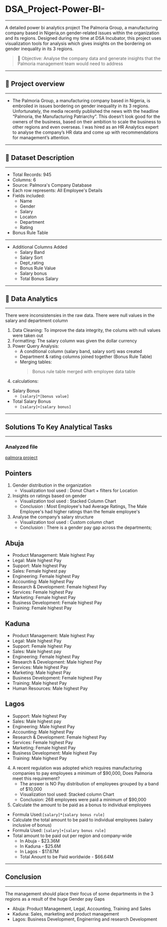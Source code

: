 # DSA_Project-Power-BI-
------------------------------------------------------------------------------------------------------------------------------------------------------------------------------
A detailed power bi analytics project The Palmoria Group, a manufacturing company based in Nigeria,on gender-related issues within the organization and its
regions. Designed during my time at DSA Incubator, this project uses visualization tools for analysis which gives insights on the bordering on gender inequality in its 3 regions.

> 🪩 Objective: Analyse the company data and generate insights that the Palmoria management team would need to address
------------------------------------------------------------------------------------------------------------------------------------------------------------------------------------------------------------------------------------------------------------------------------------------------------------------------------------------------------------
## 🏢 Project overview
-----------------------------------------------------------------------------------------------------------------------------------------------------------------------------
- The Palmoria Group, a manufacturing company based in Nigeria, is embroiled in issues bordering on gender inequality in its 3 regions. Unfortunately, the media recently published the news with the headline “Palmoria, the Manufacturing Patriarchy”. This doesn’t look good for the owners of the business, based on their ambition to scale the business to other regions and even overseas. I was hired as an HR Analytics expert to analyse the company’s HR data and come up with recommendations for management’s attention.
------------------------------------------------------------------------------------------------------------------------------------------------------------------------------------------------------------------------------------------------------------------------------------------------------------------------------------------------------------
## 📰 Dataset Description
------------------------------------------------------------------------------------------------------------------------------------------------------------------------------
- Total Records: 945
- Columns: 6
- Source: Palmora's Company Database
- Each row represents: All Employee's Details
- Fields included:
  - Name
  - Gender
  - Salary
  - Locaton
  - Department
  - Rating
- Bonus Rule Table
------------------------------------------------------------------------------------------------------------------------------------------------------------------------------
- Additional Columns Added
  - Salary Band
  - Salary Sort
  - Dept_rating
  - Bonus Rule Value
  - Salary bonus
  - Total Bonus Salary
------------------------------------------------------------------------------------------------------------------------------------------------------------------------------------------------------------------------------------------------------------------------------------------------------------------------------------------------------------
## 🧠 Data Analytics
------------------------------------------------------------------------------------------------------------------------------------------------------------------------------
There were inconsistensies in the raw data. There were null values in the salary and department column
1. Data Cleaning: To improve the data integrity, the colums with null values were taken out
2. Formatting: The salary column was given the dollar currency
3. Power Query Analysis:
   - A conditional column (salary band, salary sort) was created
   - Department & rating columns joined together (Bonus Rule Table)
   - Merging tables:
     > Bonus rule table merged with employee data table
4.  calculations:
   - Salary Bonus
     - `[salary]*[bonus value]`
   - Total Salary Bonus
     - `[salary]+[salary bonus]`
------------------------------------------------------------------------------------------------------------------------------------------------------------------------------------------------------------------------------------------------------------------------------------------------------------------------------------------------------------
## Solutions To Key Analytical Tasks
------------------------------------------------------------------------------------------------------------------------------------------------------------------------------
### Analyzed file
[palmora project](https://github.com/debbyadeshola1/DSA_Project-Power-BI-/blob/main/palmora%20project.pbix)

## Pointers 
1. Gender distribution in the organization
   - Visualization tool used : Donut Chart + filters for Location
2. Insights on ratings based on gender
   -  Visualization tool used : Stacked Column Chart
   -  Conclusion : Most Employee's had Average Ratings, The Male Employee's had higher ratings than the female employee's
3. Analyse the company’s salary structure
   - Visualization tool used : Custom column chart
   - Conclusion : There is a gender pay gap across the departments;

 ## Abuja
 - Product Management: Male highest Pay
 - Legal: Male highest Pay
 - Support: Male highest Pay
 - Sales: Female highest pay
 - Engineering: Female highest Pay
 - Accounting: Male highest Pay
 - Research & Development: Female highest Pay
 - Services: Female highest Pay
 - Marketing: Female highest Pay
 - Business Development: Female highest Pay
 - Training: Female highest Pay
 ## Kaduna 
 - Product Management: Male highest Pay
 - Legal: Male highest Pay
 - Support: Female highest Pay
 - Sales: Male highest pay
 - Engineering: Female highest Pay
 - Research & Development: Male highest Pay
 - Services: Male highest Pay
 - Marketing: Male highest Pay
 - Business Development: Female highest Pay
 - Training: Male highest Pay
 - Human Resources: Male highest Pay
## Lagos
 - Support: Male highest Pay
 - Sales: Male highest pay
 - Engineering: Male highest Pay
 - Accounting: Male highest Pay
 - Research & Development: Female highest Pay
 - Services: Female highest Pay
 - Marketing: Female highest Pay
 - Business Development: Male highest Pay
 - Training: Male highest Pay
4. A recent regulation was adopted which requires manufacturing companies to pay employees a minimum of $90,000, Does Palmoria meet this requirement?
   - The answer is NO
   Pay distribution of employees grouped by a band of $10,000
   - Visualization tool used: Stacked column Chart
   - Conclusion: 268 employees were paid a minimum of $90,000
5. Calculate the amount to be paid as a bonus to individual employees
- Formula Used:`[salary]*[salary bonus rule]`
 - Calculate the total amount to be paid to individual employees (salary inclusive of
bonus)
- Formula Used: `[salary]+[salary bonus rule]`
 - Total amount to be paid out per region and company-wide
   - In Abuja - $23.36M
   - In Kaduna - $25.6M
   - In Lagos - $17.67M
   - Total Anount to be Paid worldwide - $66.64M
----------------------------------------------------------------------------------------------------------------------------------------------------------------------------------------------------------------------------------------------------------------------------------------------------------------------------------------------------------
## Conclusion
-----------------------------------------------------------------------------------------------------------------------------------------------------------------------------
The management should place their focus of some departments in the 3 regions as a result of the huge Gender pay Gaps

- Abuja: Product Management, Legal, Accounting, Training and Sales 
- Kaduna: Sales, marketing and product management 
- Lagos: Business Development, Enginerring and research Development 
